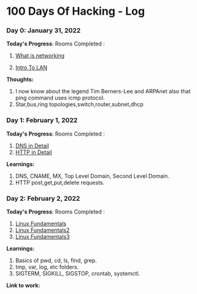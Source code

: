 # 100 Days Of Hacking - Log

### Day 0: January 31, 2022

**Today's Progress**: 
Rooms Completed :

1. [What is networking](https://tryhackme.com/room/whatisnetworking) 

2. [Intro To LAN](https://tryhackme.com/room/introtolan)

**Thoughts:**

1. I now know about the legend Tim Berners-Lee and ARPAnet also that ping command uses icmp protocol.
2. Star,bus,ring topologies,switch,router,subnet,dhcp


### Day 1: February 1, 2022

**Today's Progress**: 
Rooms Completed :

1. [DNS in Detail](https://tryhackme.com/room/dnsindetail)
2. [HTTP in Detail](https://tryhackme.com/room/httpindetail)

**Learnings:**

1. DNS, CNAME, MX, Top Level Domain, Second Level Domain.
2. HTTP post,get,put,delete requests.

### Day 2: February 2, 2022

**Today's Progress**: 
Rooms Completed :

1. [Linux Fundamentals](https://tryhackme.com/room/linuxfundamentalspart1)
2. [Linux Fundamentals2](https://tryhackme.com/room/linuxfundamentalspart2)
3. [Linux Fundamentals3](https://tryhackme.com/room/linuxfundamentalspart3)

**Learnings:**

1. Basics of pwd, cd, ls, find, grep.
2. tmp, var, log, etc folders.
3. SIGTERM, SIGKILL, SIGSTOP, crontab, systemctl.



**Link to work:** 


